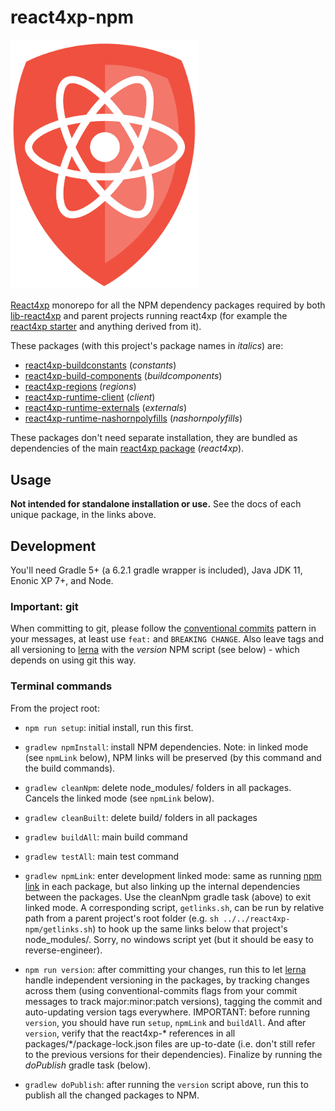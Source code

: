# react4xp-npm

<img src="media/react4xp.svg" alt="React4xp logo" title="React4xp logo" width="300px">

[React4xp](https://developer.enonic.com/templates/react4xp) monorepo for all the NPM dependency packages required by both [lib-react4xp](https://github.com/enonic/lib-react4xp/) and parent projects running react4xp (for example the [react4xp starter](https://market.enonic.com/vendors/enonic/react4xp-starter) and anything derived from it).

These packages (with this project's package names in _italics_) are:

- [react4xp-buildconstants](https://www.npmjs.com/package/react4xp-buildconstants) (_constants_)
- [react4xp-build-components](https://www.npmjs.com/package/react4xp-build-components) (_buildcomponents_)
- [react4xp-regions](https://www.npmjs.com/package/react4xp-regions) (_regions_)
- [react4xp-runtime-client](https://www.npmjs.com/package/react4xp-runtime-client) (_client_)
- [react4xp-runtime-externals](https://www.npmjs.com/package/react4xp-runtime-externals) (_externals_)
- [react4xp-runtime-nashornpolyfills](https://www.npmjs.com/package/react4xp-runtime-nashornpolyfills) (_nashornpolyfills_)

These packages don't need separate installation, they are bundled as dependencies of the main [react4xp package](https://www.npmjs.com/package/react4xp) (_react4xp_).

## Usage

**Not intended for standalone installation or use.** See the docs of each unique package, in the links above.

## Development

You'll need Gradle 5+ (a 6.2.1 gradle wrapper is included), Java JDK 11, Enonic XP 7+, and Node.

### Important: git

When committing to git, please follow the [conventional commits](https://www.conventionalcommits.org/en/v1.0.0-beta.2/) pattern in your messages, at least use `feat:` and `BREAKING CHANGE`. Also leave tags and all versioning to [lerna](https://github.com/lerna/lerna) with the _version_ NPM script (see below) - which depends on using git this way.

### Terminal commands

From the project root:

  - `npm run setup`: initial install, run this first.

  - `gradlew npmInstall`: install NPM dependencies. Note: in linked mode (see `npmLink` below), NPM links will be preserved (by this command and the build commands).

  - `gradlew cleanNpm`: delete node_modules/ folders in all packages. Cancels the linked mode (see `npmLink` below).

  - `gradlew cleanBuilt`: delete build/ folders in all packages

  - `gradlew buildAll`: main build command

  - `gradlew testAll`: main test command

  - `gradlew npmLink`: enter development linked mode: same as running [npm link](https://docs.npmjs.com/cli/link.html) in each package, but also linking up the internal dependencies between the packages. Use the cleanNpm gradle task (above) to exit linked mode. A corresponding script, `getlinks.sh`, can be run by relative path from a parent project's root folder (e.g. `sh ../../react4xp-npm/getlinks.sh`) to hook up the same links below that project's node_modules/. Sorry, no windows script yet (but it should be easy to reverse-engineer).

  - `npm run version`: after committing your changes, run this to let [lerna](https://github.com/lerna/lerna) handle independent versioning in the packages, by tracking changes across them (using conventional-commits flags from your commit messages to track major:minor:patch versions), tagging the commit and auto-updating version tags everywhere. IMPORTANT: before running `version`, you should have run `setup`, `npmLink` and `buildAll`. And after `version`, verify that the react4xp-* references in all packages/*/package-lock.json files are up-to-date (i.e. don't still refer to the previous versions for their dependencies). Finalize by running the _doPublish_ gradle task (below).

  - `gradlew doPublish`: after running the `version` script above, run this to publish all the changed packages to NPM.
